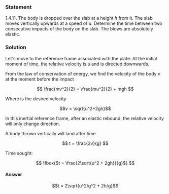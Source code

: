 ###  Statement 

$1.4.11.$ The body is dropped over the slab at a height $h$ from it. The slab moves vertically upwards at a speed of $u$. Determine the time between two consecutive impacts of the body on the slab. The blows are absolutely elastic. 

### Solution

Let's move to the reference frame associated with the plate. At the initial moment of time, the relative velocity is $u$ and is directed downwards.

From the law of conservation of energy, we find the velocity of the body $v$ at the moment before the impact

$$ \frac{mv^2}{2} = \frac{mu^2}{2} + mgh $$ 

Where is the desired velocity 

$$v = \sqrt{u^2+2gh}$$

In this inertial reference frame, after an elastic rebound, the relative velocity will only change direction.

A body thrown vertically will land after time

$$ t = \frac{2v}{g} $$ 

Time sought:

$$ \fbox{$t = \frac{2\sqrt{u^2 + 2gh}}{g}$} $$ 

#### Answer

$$t = 2\sqrt{u^2/g^2 + 2h/g}$$ 
